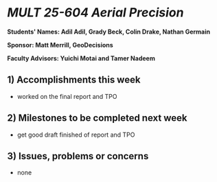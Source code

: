 # *MULT 25-604 Aerial Precision*

**Students' Names: Adil Adil, Grady Beck, Colin Drake, Nathan Germain**

**Sponsor: Matt Merrill, GeoDecisions**

**Faculty Advisors: Yuichi Motai and Tamer Nadeem**

## 1) Accomplishments this week ##
   - worked on the final report and TPO

## 2) Milestones to be completed next week ##
   - get good draft finished of report and TPO

## 3) Issues, problems or concerns ##
   - none
   


